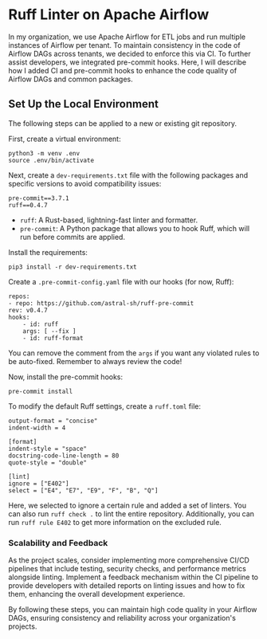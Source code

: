 # Ruff Linter on Apache Airflow

In my organization, we use Apache Airflow for ETL jobs and run multiple instances of Airflow per tenant. To maintain consistency in the code of Airflow DAGs across tenants, we decided to enforce this via CI. To further assist developers, we integrated pre-commit hooks. Here, I will describe how I added CI and pre-commit hooks to enhance the code quality of Airflow DAGs and common packages.

## Set Up the Local Environment

The following steps can be applied to a new or existing git repository.

First, create a virtual environment:

    python3 -m venv .env
    source .env/bin/activate

Next, create a `dev-requirements.txt` file with the following packages and specific versions to avoid compatibility issues:

    pre-commit==3.7.1
    ruff==0.4.7

* `ruff`: A Rust-based, lightning-fast linter and formatter.
* `pre-commit`: A Python package that allows you to hook Ruff, which will run before commits are applied.

Install the requirements:

    pip3 install -r dev-requirements.txt 

Create a `.pre-commit-config.yaml` file with our hooks (for now, Ruff):

    repos:
    - repo: https://github.com/astral-sh/ruff-pre-commit
    rev: v0.4.7
    hooks:
        - id: ruff
        args: [ --fix ]
        - id: ruff-format

You can remove the comment from the `args` if you want any violated rules to be auto-fixed. Remember to always review the code!

Now, install the pre-commit hooks:

    pre-commit install

To modify the default Ruff settings, create a `ruff.toml` file:

    output-format = "concise"
    indent-width = 4

    [format]
    indent-style = "space"
    docstring-code-line-length = 80
    quote-style = "double"

    [lint]
    ignore = ["E402"]
    select = ["E4", "E7", "E9", "F", "B", "Q"]

Here, we selected to ignore a certain rule and added a set of linters. You can also run `ruff check .` to lint the entire repository. Additionally, you can run `ruff rule E402` to get more information on the excluded rule.

### Scalability and Feedback

As the project scales, consider implementing more comprehensive CI/CD pipelines that include testing, security checks, and performance metrics alongside linting. Implement a feedback mechanism within the CI pipeline to provide developers with detailed reports on linting issues and how to fix them, enhancing the overall development experience.

By following these steps, you can maintain high code quality in your Airflow DAGs, ensuring consistency and reliability across your organization's projects.
